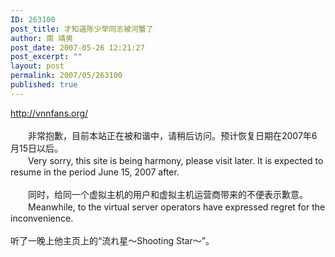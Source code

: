 ```yaml
---
ID: 263100
post_title: 才知道陈少举同志被河蟹了
author: 南 靖男
post_date: 2007-05-26 12:21:27
post_excerpt: ""
layout: post
permalink: 2007/05/263100
published: true
---
```

<a href="http://vnnfans.org/">http://vnnfans.org/</a><br /><br />　　非常抱歉，目前本站正在被和谐中，请稍后访问。预计恢复日期在2007年6月15日以后。<br />　　Very sorry, this site is being harmony, please visit later. It is expected to resume in the period June 15, 2007 after.<br /><!--more--><br />　　同时，给同一个虚拟主机的用户和虚拟主机运营商带来的不便表示歉意。<br />　　Meanwhile, to the virtual server operators have expressed regret for the inconvenience.<br /><br />听了一晚上他主页上的“流れ星～Shooting Star～”。